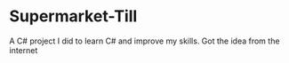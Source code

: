 # Supermarket-Till
A C# project I did to learn C# and improve my skills. Got the idea from the internet

